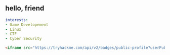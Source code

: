 ## hello, friend

```yaml
interests:
- Game Developement
- Linux
- CTF
- Cyber Security
```
```html
<iframe src="https://tryhackme.com/api/v2/badges/public-profile?userPublicId=2015589" style='border:none;'></iframe>
```
